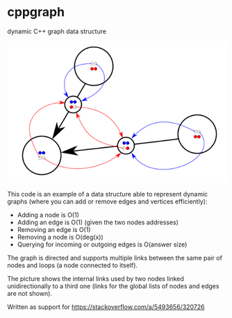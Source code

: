 # cppgraph
dynamic C++ graph data structure

![diagram](/graph.png "Simplified diagram")

This code is an example of a data structure able to represent dynamic graphs
(where you can add or remove edges and vertices efficiently):

- Adding a node is O(1)
- Adding an edge is O(1) (given the two nodes addresses)
- Removing an edge is O(1)
- Removing a node is O(deg(x))
- Querying for incoming or outgoing edges is O(answer size)

The graph is directed and supports multiple links between the same pair of
nodes and loops (a node connected to itself).

The picture shows the internal links used by two nodes linked unidirectionally
to a third one (links for the global lists of nodes and edges are not shown).

Written as support for https://stackoverflow.com/a/5493656/320726
